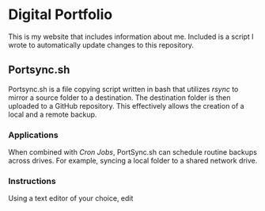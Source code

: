# Digital Portfolio
This is my website that includes information about me.
Included is a script I wrote to automatically update changes to this repository.

## Portsync.sh
Portsync.sh is a file copying script written in bash that utilizes *rsync* to mirror a source folder to a destination. The destination folder is then uploaded to a GitHub repository. This effectively allows the creation of a local and a remote backup.

### Applications
When combined with *Cron Jobs*, PortSync.sh can schedule routine backups across drives. For example, syncing a local folder to a shared network drive.

### Instructions
Using a text editor of your choice, edit 